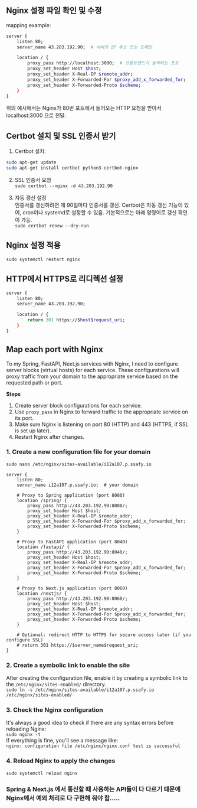 ## Nginx 설정 파일 확인 및 수정
mapping example:    
```bash
server {
    listen 80;
    server_name 43.203.192.90;  # 서버의 IP 주소 또는 도메인

    location / {
        proxy_pass http://localhost:3000;  # 프론트엔드가 동작하는 포트
        proxy_set_header Host $host;
        proxy_set_header X-Real-IP $remote_addr;
        proxy_set_header X-Forwarded-For $proxy_add_x_forwarded_for;
        proxy_set_header X-Forwarded-Proto $scheme;
    }
}
```   
위의 예시에서는 Nginx가 80번 포트에서 들어오는 HTTP 요청을 받아서 localhost:3000 으로 전달.    

## Certbot 설치 및 SSL 인증서 받기
1. Certbot 설치:
```bash
sudo apt-get update
sudo apt-get install certbot python3-certbot-nginx
```
2. SSL 인증서 요청   
```sudo certbot --nginx -d 43.203.192.90```    

3. 자동 갱신 설정    
인증서를 갱신하려면 매 90일마다 인증서를 갱신. Certbot은 자동 갱신 기능이 있어, cron이나 systemd로 설정할 수 있음. 기본적으로는 아래 명령어로 갱신 확인이 가능.   
```sudo certbot renew --dry-run```   

## Nginx 설정 적용
```sudo systemctl restart nginx```   

## HTTP에서 HTTPS로 리디렉션 설정
```bash
server {
    listen 80;
    server_name 43.203.192.90;

    location / {
        return 301 https://$host$request_uri;
    }
}
```

## Map each port with Nginx
To my Spring, FastAPI, Next.js services with Nginx, I need to configure server blocks (virtual hosts) for each service. These configurations will proxy traffic from your domain to the appropriate service based on the requested path or port.   

**Steps**   
1. Create server block configurations for each service.   
2. Use ```proxy_pass``` in Nginx to forward traffic to the appropriate service on its port.   
3. Make sure Nginx is listening on port 80 (HTTP) and 443 (HTTPS, if SSL is set up later).   
4. Restart Nginx after changes.   

### 1. Create a new configuration file for your domain   
```sudo nano /etc/nginx/sites-available/i12a107.p.ssafy.io```    
```nginx
server {
    listen 80;
    server_name i12a107.p.ssafy.io;  # your domain

    # Proxy to Spring application (port 8080)
    location /spring/ {
        proxy_pass http://43.203.192.90:8080/;
        proxy_set_header Host $host;
        proxy_set_header X-Real-IP $remote_addr;
        proxy_set_header X-Forwarded-For $proxy_add_x_forwarded_for;
        proxy_set_header X-Forwarded-Proto $scheme;
    }

    # Proxy to FastAPI application (port 8040)
    location /fastapi/ {
        proxy_pass http://43.203.192.90:8040/;
        proxy_set_header Host $host;
        proxy_set_header X-Real-IP $remote_addr;
        proxy_set_header X-Forwarded-For $proxy_add_x_forwarded_for;
        proxy_set_header X-Forwarded-Proto $scheme;
    }

    # Proxy to Next.js application (port 8060)
    location /nextjs/ {
        proxy_pass http://43.203.192.90:8060/;
        proxy_set_header Host $host;
        proxy_set_header X-Real-IP $remote_addr;
        proxy_set_header X-Forwarded-For $proxy_add_x_forwarded_for;
        proxy_set_header X-Forwarded-Proto $scheme;
    }

    # Optional: redirect HTTP to HTTPS for secure access later (if you configure SSL)
    # return 301 https://$server_name$request_uri;
}
```

### 2. Create a symbolic link to enable the site
After creating the configuration file, enable it by creating a symbolic link to the ```/etc/nginx/sites-enabled/``` directory.   
```sudo ln -s /etc/nginx/sites-available/i12a107.p.ssafy.io /etc/nginx/sites-enabled/```   

### 3. Check the Nginx configuration
It's always a good idea to check if there are any syntax errors before reloading Nginx:   
```sudo nginx -t```   
If everything is fine, you'll see a message like:   
```nginx: configuration file /etc/nginx/nginx.conf test is successful```  

### 4. Reload Nginx to apply the changes
```sudo systemctl reload nginx```   

### Spring & Next.js 에서 통신할 때 사용하는 API들이 다 다르기 때문에 Nginx에서 예외 처리로 다 구현해 줘야 함.....
